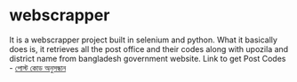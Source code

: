 # webscrapper
It is a webscrapper project built in selenium and python. What it basically does is, it retrieves all the post office and their codes along with upozila and district name from bangladesh government website.
Link to get Post Codes - [পোস্ট কোড অনুসন্ধান](https://pmgkhulna.bdpost.gov.bd/site/page/fe0acce7-2037-4883-b954-6bb2edce53c5/%E0%A6%AA%E0%A7%8B%E0%A6%B8%E0%A7%8D%E0%A6%9F%E0%A6%95%E0%A7%8B%E0%A6%A1-%E0%A6%85%E0%A6%A8%E0%A7%81%E0%A6%B8%E0%A6%A8%E0%A7%8D%E0%A6%A7%E0%A6%BE%E0%A6%A8)
